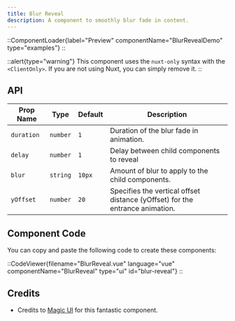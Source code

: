 ```yaml
---
title: Blur Reveal
description: A component to smoothly blur fade in content.
---
```


::ComponentLoader{label="Preview" componentName="BlurRevealDemo" type="examples"}
::

::alert{type="warning"}
This component uses the `nuxt-only` syntax with the `<ClientOnly>`. If you are not using Nuxt, you can simply remove it.
::

## API

| Prop Name  | Type     | Default | Description                                                                  |
| ---------- | -------- | ------- | ---------------------------------------------------------------------------- |
| `duration` | `number` | `1`     | Duration of the blur fade in animation.                                      |
| `delay`    | `number` | `1`     | Delay between child components to reveal                                     |
| `blur`     | `string` | `10px`  | Amount of blur to apply to the child components.                             |
| `yOffset`  | `number` | `20`    | Specifies the vertical offset distance (yOffset) for the entrance animation. |

## Component Code

You can copy and paste the following code to create these components:

::CodeViewer{filename="BlurReveal.vue" language="vue" componentName="BlurReveal" type="ui" id="blur-reveal"}
::

## Credits

- Credits to [Magic UI](https://magicui.design/docs/components/blur-fade) for this fantastic component.
